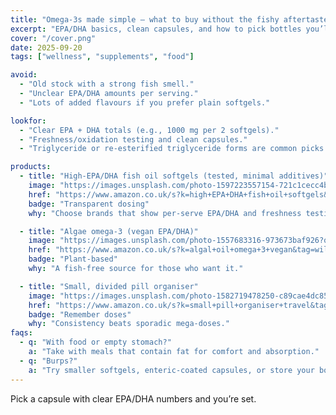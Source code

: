 ```yaml
---
title: "Omega-3s made simple — what to buy without the fishy aftertaste"
excerpt: "EPA/DHA basics, clean capsules, and how to pick bottles you’ll actually finish."
cover: "/cover.png"
date: 2025-09-20
tags: ["wellness", "supplements", "food"]

avoid:
  - "Old stock with a strong fish smell."
  - "Unclear EPA/DHA amounts per serving."
  - "Lots of added flavours if you prefer plain softgels."

lookfor:
  - "Clear EPA + DHA totals (e.g., 1000 mg per 2 softgels)."
  - "Freshness/oxidation testing and clean capsules."
  - "Triglyceride or re-esterified triglyceride forms are common picks."

products:
  - title: "High-EPA/DHA fish oil softgels (tested, minimal additives)"
    image: "https://images.unsplash.com/photo-1597223557154-721c1cecc4b0?q=80&w=1200"
    href: "https://www.amazon.co.uk/s?k=high+EPA+DHA+fish+oil+softgels&tag=wildandwell0c-21"
    badge: "Transparent dosing"
    why: "Choose brands that show per-serve EPA/DHA and freshness testing."

  - title: "Algae omega-3 (vegan EPA/DHA)"
    image: "https://images.unsplash.com/photo-1557683316-973673baf926?q=80&w=1200"
    href: "https://www.amazon.co.uk/s?k=algal+oil+omega+3+vegan&tag=wildandwell0c-21"
    badge: "Plant-based"
    why: "A fish-free source for those who want it."

  - title: "Small, divided pill organiser"
    image: "https://images.unsplash.com/photo-1582719478250-c89cae4dc85b?q=80&w=1200"
    href: "https://www.amazon.co.uk/s?k=small+pill+organiser+travel&tag=wildandwell0c-21"
    badge: "Remember doses"
    why: "Consistency beats sporadic mega-doses."
faqs:
  - q: "With food or empty stomach?"
    a: "Take with meals that contain fat for comfort and absorption."
  - q: "Burps?"
    a: "Try smaller softgels, enteric-coated capsules, or store your bottle in the fridge."
---
```

Pick a capsule with clear EPA/DHA numbers and you’re set.
